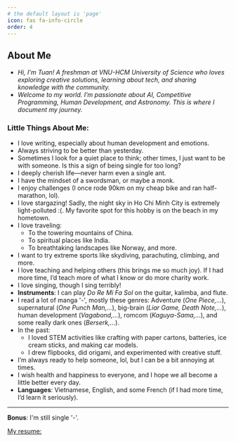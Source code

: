 ```yaml
---
# the default layout is 'page'
icon: fas fa-info-circle
order: 4
---
```


<!-- > Add Markdown syntax content to file `_tabs/about.md`{: .filepath } and it will show up on this page.

#
{: .prompt-tip } -->

## About Me  

- *Hi, I'm Tuan! A freshman at VNU-HCM University of Science who loves exploring creative solutions, learning about tech, and sharing knowledge with the community.*  
- *Welcome to my world. I’m passionate about AI, Competitive Programming, Human Development, and Astronomy. This is where I document my journey.*  

### Little Things About Me:  
- I love writing, especially about human development and emotions.  
- Always striving to be better than yesterday.  
- Sometimes I look for a quiet place to think; other times, I just want to be with someone. Is this a sign of being single for too long?  
- I deeply cherish life—never harm even a single ant.  
- I have the mindset of a swordsman, or maybe a monk.  
- I enjoy challenges (I once rode 90km on my cheap bike and ran half-marathon, lol).  
- I love stargazing! Sadly, the night sky in Ho Chi Minh City is extremely light-polluted :(. My favorite spot for this hobby is on the beach in my hometown.  
- I love traveling:  
  - To the towering mountains of China.  
  - To spiritual places like India.  
  - To breathtaking landscapes like Norway, and more.  
- I want to try extreme sports like skydiving, parachuting, climbing, and more.  
- I love teaching and helping others (this brings me so much joy). If I had more time, I’d teach more of what I know or do more charity work.  
- I love singing, though I sing terribly!  
- **Instruments**: I can play *Do Re Mi Fa Sol* on the guitar, kalimba, and flute.  
- I read a lot of manga '-', mostly these genres: Adventure (*One Piece,...*), supernatural (*One Punch Man,...*), big-brain (*Liar Game, Death Note,...*), human development (*Vagabond,...*), romcom (*Kaguya-Sama,...*), and some really dark ones (*Berserk,...*).  
- In the past:  
  - I loved STEM activities like crafting with paper cartons, batteries, ice cream sticks, and making car models.  
  - I drew flipbooks, did origami, and experimented with creative stuff.  
- I’m always ready to help someone, lol, but I can be a bit annoying at times.  
- I wish health and happiness to everyone, and I hope we all become a little better every day.  
- **Languages**: Vietnamese, English, and some French (if I had more time, I’d learn it seriously).  

---  

**Bonus**: I'm still single '-'.  

[My resume:](/assets/resume/my_resume.pdf)
